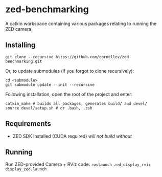 # zed-benchmarking
A catkin workspace containing various packages relating to running the ZED camera

## Installing

`git clone --recursive https://github.com/cornellev/zed-benchmarking.git`

Or, to update submodules (if you forgot to clone recursively):

```
cd <submodule>
git submodule update --init --recursive
```

Following installation, open the root of the project and enter:

```
catkin_make # builds all packages, generates build/ and devel/
source devel/setup.sh # or .bash, .zsh
```

## Requirements

* ZED SDK installed (CUDA required) *will not build without*

## Running

Run ZED-provided Camera + RViz code:
`roslaunch zed_display_rviz display_zed.launch`